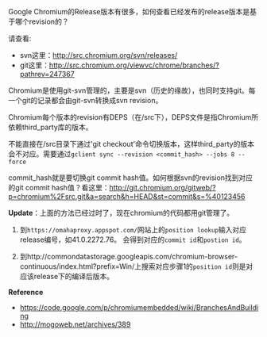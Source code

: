 Google Chromium的Release版本有很多，如何查看已经发布的release版本是基于哪个revision的？

请查看:

* svn这里：<http://src.chromium.org/svn/releases/>
* git这里：<http://src.chromium.org/viewvc/chrome/branches/?pathrev=247367>

Chromium是使用git-svn管理的，主要是svn（历史的缘故），也同时支持git。每一个git的记录都会由git-svn转换成svn revision。

Chromium每个版本的revision有DEPS（在/src下），DEPS文件是指Chromium所依赖third_party库的版本。

不能直接在/src目录下通过'git checkout'命令切换版本，这样third_party的版本会不对应。需要通过`gclient sync --revision <commit_hash> --jobs 8 --force`

commit_hash就是要切换git commit hash值。如何根据svn的revision找到对应的git commit hash值？看这里：<http://git.chromium.org/gitweb/?p=chromium%2Fsrc.git&a=search&h=HEAD&st=commit&s=%40123456>

**Update**：上面的方法已经过时了，现在chromium的代码都用git管理了。

1. 到`https://omahaproxy.appspot.com/`网站上的`position lookup`输入对应release编号，如41.0.2272.76。
会得到对应的`commit id`和`postion id`。

2. 到http://commondatastorage.googleapis.com/chromium-browser-continuous/index.html?prefix=Win/上搜索对应步骤1的`position id`则是对应该release下的编译后版本。

**Reference**
* <https://code.google.com/p/chromiumembedded/wiki/BranchesAndBuilding>
* <http://mogoweb.net/archives/389>